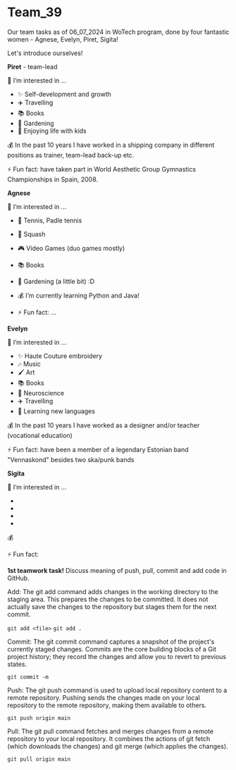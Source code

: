 # Team_39

Our team tasks as of 06_07_2024 in WoTech program, done by four fantastic women - Agnese, Evelyn, Piret, Sigita! 

Let's introduce ourselves!

**Piret** - team-lead

👀 I’m interested in ...
- ✨ Self-development and growth
- ✈️ Travelling
- 📚 Books
- 🌱 Gardening
- 💞️ Enjoying life with kids

💰 In the past 10 years I have worked in a shipping company in different positions as trainer, team-lead back-up etc.

⚡ Fun fact: have taken part in World Aesthetic Group Gymnastics Championships in Spain, 2008.

**Agnese**

👀 I’m interested in ...

- 🎾 Tennis, Padle tennis
- 🎾 Squash
- 🎮 Video Games (duo games mostly)
- 📚 Books
- 🌱 Gardening (a little bit) :D


- 💰 I’m currently learning Python and Java!
  
- ⚡ Fun fact: ...

**Evelyn**

👀 I’m interested in ...

- ✨ Haute Couture embroidery
- 🎶 Music
- 🖌️ Art
- 📚 Books
- 🧠 Neuroscience
- ✈️ Travelling
- 📖 Learning new languages
  
💰 In the past 10 years I have worked as a designer and/or teacher (vocational education) 

⚡ Fun fact: have been a member of a legendary Estonian band "Vennaskond" besides two ska/punk bands

**Sigita**

👀 I’m interested in ...

- 
-
-
-


💰

⚡ Fun fact: 

**1st teamwork task!**
Discuss meaning of push, pull, commit and add code in GitHub.

Add: The git add command adds changes in the working directory to the staging area. This prepares the changes to be committed. It does not actually save the changes to the repository but stages them for the next commit.

`git add <file>`
`git add .`

Commit: The git commit command captures a snapshot of the project's currently staged changes. Commits are the core building blocks of a Git project history; they record the changes and allow you to revert to previous states.

`git commit -m`

Push: The git push command is used to upload local repository content to a remote repository. Pushing sends the changes made on your local repository to the remote repository, making them available to others.

`git push origin main`

Pull: The git pull command fetches and merges changes from a remote repository to your local repository. It combines the actions of git fetch (which downloads the changes) and git merge (which applies the changes).

`git pull origin main`
